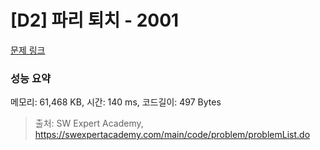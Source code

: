 # [D2] 파리 퇴치 - 2001 

[문제 링크](https://swexpertacademy.com/main/code/problem/problemDetail.do?contestProbId=AV5PzOCKAigDFAUq) 

### 성능 요약

메모리: 61,468 KB, 시간: 140 ms, 코드길이: 497 Bytes



> 출처: SW Expert Academy, https://swexpertacademy.com/main/code/problem/problemList.do